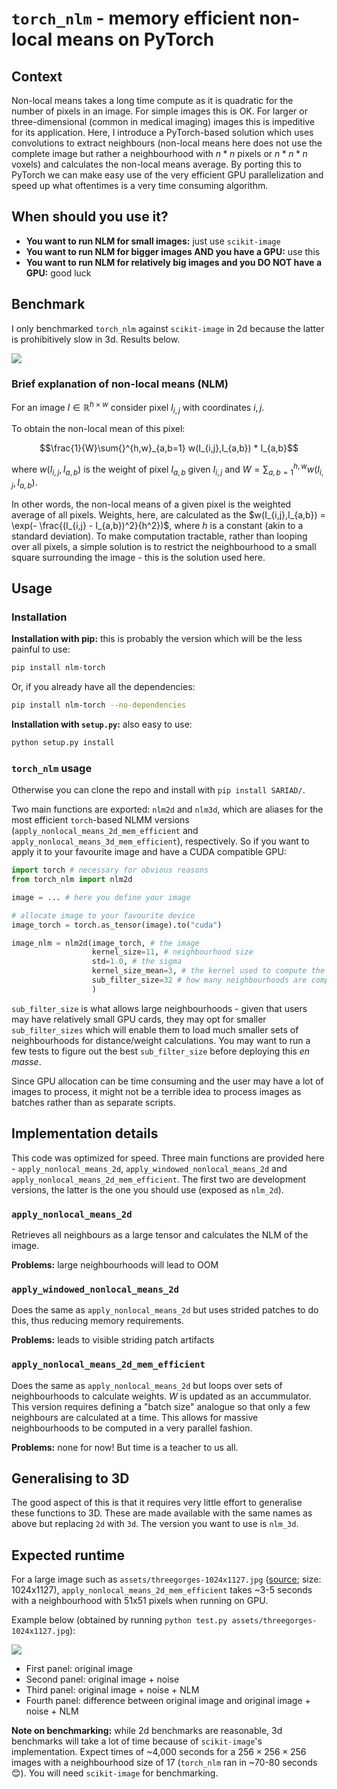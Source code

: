 # `torch_nlm` - memory efficient non-local means on PyTorch

## Context

Non-local means takes a long time compute as it is quadratic for the number of pixels in an image. For simple images this is OK. For larger or three-dimensional (common in medical imaging) images this is impeditive for its application. Here, I introduce a PyTorch-based solution which uses convolutions to extract neighbours (non-local means here does not use the complete image but rather a neighbourhood with $n*n$ pixels or $n*n*n$ voxels) and calculates the non-local means average. By porting this to PyTorch we can make easy use of the very efficient GPU parallelization and speed up what oftentimes is a very time consuming algorithm.

## When should you use it?

* **You want to run NLM for small images:** just use `scikit-image`
* **You want to run NLM for bigger images AND you have a GPU:** use this
* **You want to run NLM for relatively big images and you DO NOT have a GPU:** good luck

## Benchmark

I only benchmarked `torch_nlm` against `scikit-image` in 2d because the latter is prohibitively slow in 3d. Results below.

![](assets/benchmark_results.png)

### Brief explanation of non-local means (NLM)

For an image $I \in \mathbb{R}^{h \times w}$ consider pixel $I_{i,j}$ with coordinates $i,j$. 

To obtain the non-local mean of this pixel:

$$\frac{1}{W}\sum{}^{h,w}_{a,b=1} w(I_{i,j},I_{a,b}) * I_{a,b}$$

where $w(I_{i,j},I_{a,b})$ is the weight of pixel $I_{a,b}$ given $I_{i,j}$ and $W=\sum{}^{h,w}_{a,b=1} w(I_{i,j},I_{a,b})$. 

In other words, the non-local means of a given pixel is the weighted average of all pixels. Weights, here, are calculated as the $w(I_{i,j},I_{a,b}) = \exp(- \frac{(I_{i,j} - I_{a,b})^2}{h^2})$, where $h$ is a constant (akin to a standard deviation). To make computation tractable, rather than looping over all pixels, a simple solution is to restrict the neighbourhood to a small square surrounding the image - this is the solution used here.

## Usage

### Installation

**Installation with pip:** this is probably the version which will be the less painful to use: 

```bash
pip install nlm-torch
```

Or, if you already have all the dependencies:

```bash
pip install nlm-torch --no-dependencies
```

**Installation with `setup.py`:** also easy to use: 

```bash
python setup.py install
```

### `torch_nlm` usage

Otherwise you can clone the repo and install with `pip install SARIAD/`.

Two main functions are exported: `nlm2d` and `nlm3d`, which are aliases for the most efficient `torch`-based NLMM versions (`apply_nonlocal_means_2d_mem_efficient` and `apply_nonlocal_means_3d_mem_efficient`), respectively. So if you want to apply it to your favourite image and have a CUDA compatible GPU:

```python
import torch # necessary for obvious reasons
from torch_nlm import nlm2d

image = ... # here you define your image

# allocate image to your favourite device
image_torch = torch.as_tensor(image).to("cuda")

image_nlm = nlm2d(image_torch, # the image
                  kernel_size=11, # neighbourhood size 
                  std=1.0, # the sigma 
                  kernel_size_mean=3, # the kernel used to compute the average pixel intensity
                  sub_filter_size=32 # how many neighbourhoods are computed per iteration
                  )
```

`sub_filter_size` is what allows large neighbourhoods - given that users may have relatively small GPU cards, they may opt for smaller `sub_filter_sizes` which will enable them to load much smaller sets of neighbourhoods for distance/weight calculations. You may want to run a few tests to figure out the best `sub_filter_size` before deploying this *en masse*.

Since GPU allocation can be time consuming and the user may have a lot of images to process, it might not be a terrible idea to process images as batches rather than as separate scripts.

## Implementation details

This code was optimized for speed. Three main functions are provided here - `apply_nonlocal_means_2d`, `apply_windowed_nonlocal_means_2d` and `apply_nonlocal_means_2d_mem_efficient`. The first two are development versions, the latter is the one you should use (exposed as `nlm_2d`).

### `apply_nonlocal_means_2d`

Retrieves all neighbours as a large tensor and calculates the NLM of the image. 

**Problems:** large neighbourhoods will lead to OOM

### `apply_windowed_nonlocal_means_2d`

Does the same as `apply_nonlocal_means_2d` but uses strided patches to do this, thus reducing memory requirements.

**Problems:** leads to visible striding patch artifacts 

### `apply_nonlocal_means_2d_mem_efficient`

Does the same as `apply_nonlocal_means_2d` but loops over sets of neighbourhoods to calculate weights. $W$ is updated as an accummulator. This version requires defining a "batch size" analogue so that only a few neighbours are calculated at a time. This allows for massive neighbourhoods to be computed in a very parallel fashion.

**Problems:** none for now! But time is a teacher to us all.

## Generalising to 3D

The good aspect of this is that it requires very little effort to generalise these functions to 3D. These are made available with the same names as above but replacing `2d` with `3d`. The version you want to use is `nlm_3d`.

## Expected runtime

For a large image such as `assets/threegorges-1024x1127.jpg` ([source](https://www.lightstalking.com/wp-content/uploads/threegorges-1024x1127.jpg); size: 1024x1127), `apply_nonlocal_means_2d_mem_efficient` takes ~3-5 seconds with a neighbourhood with 51x51 pixels when running on GPU.

Example below (obtained by running `python test.py assets/threegorges-1024x1127.jpg`): 

![](assets/test_output.jpg)

* First panel: original image
* Second panel: original image + noise
* Third panel: original image + noise + NLM
* Fourth panel: difference between original image and original image + noise + NLM

**Note on benchmarking:** while 2d benchmarks are reasonable, 3d benchmarks will take a lot of time because of `scikit-image`'s implementation. Expect times of ~4,000 seconds for a $256 \times 256 \times 256$ images with a neighbourhood size of 17 (`torch_nlm` ran in ~70-80 seconds 😊). You will need `scikit-image` for benchmarking.
